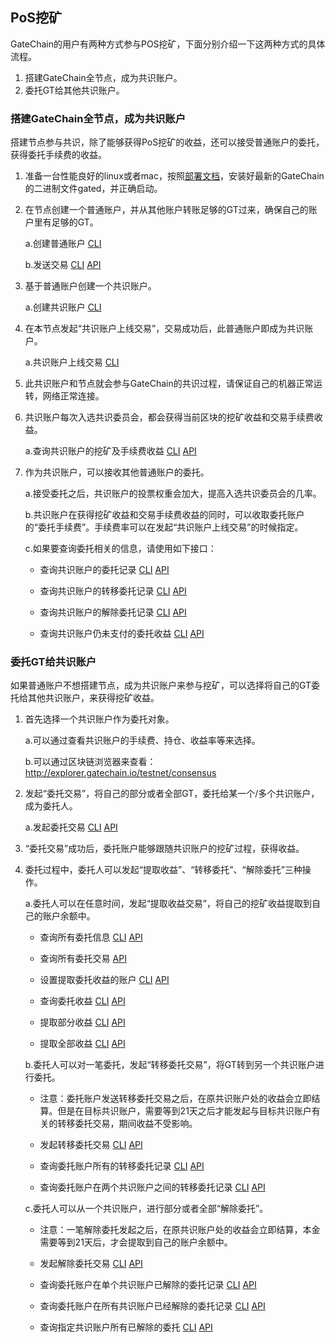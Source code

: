 ## PoS挖矿

GateChain的用户有两种方式参与POS挖矿，下面分别介绍一下这两种方式的具体流程。

1. 搭建GateChain全节点，成为共识账户。
2. 委托GT给其他共识账户。

### 搭建GateChain全节点，成为共识账户
搭建节点参与共识，除了能够获得PoS挖矿的收益，还可以接受普通账户的委托，获得委托手续费的收益。

1. 准备一台性能良好的linux或者mac，按照[部署文档](./gatechain-build.md)，安装好最新的GateChain的二进制文件gated，并正确启动。
2. 在节点创建一个普通账户，并从其他账户转账足够的GT过来，确保自己的账户里有足够的GT。

  	a.创建普通账户 [CLI](/cli/account.md#生成单签账户)
  	
  	b.发送交易 [CLI](/cli/tx.md#发送交易-api) [API](/API/tx.md#普通交易)
  	
3. 基于普通账户创建一个共识账户。

 	a.创建共识账户 [CLI](/cli/con-account.md#创建共识账户)
 	
4. 在本节点发起“共识账户上线交易”，交易成功后，此普通账户即成为共识账户。

 	a.共识账户上线交易 [CLI](/cli/con-account.md#上线共识账户)
5. 此共识账户和节点就会参与GateChain的共识过程，请保证自己的机器正常运转，网络正常连接。

6. 共识账户每次入选共识委员会，都会获得当前区块的挖矿收益和交易手续费收益。

 	a.查询共识账户的挖矿及手续费收益 [CLI](/cli/distribution.md#查询共识账户的收益-api) [API](/API/distribution.md#查询共识账户的收益-命令行)
 	
7. 作为共识账户，可以接收其他普通账户的委托。
 	
 	a.接受委托之后，共识账户的投票权重会加大，提高入选共识委员会的几率。
 	
 	b.共识账户在获得挖矿收益和交易手续费收益的同时，可以收取委托账户的“委托手续费”。手续费率可以在发起“共识账户上线交易”的时候指定。
 	
 	c.如果要查询委托相关的信息，请使用如下接口：
 	
 	 * 查询共识账户的委托记录 [CLI](/cli/staking.md#查询指定共识账户所有的委托-api)  [API](/API/staking.md#查询指定共识账户所有的委托-命令行)
 	 
 	 * 查询共识账户的转移委托记录 [CLI](/cli/staking.md#查询指定共识账户所有转移委托的记录-api) [API](/API/staking.md#查询转移委托记录-命令行)
 	 
 	 * 查询共识账户的解除委托记录 [CLI](/cli/staking.md#查询指定共识账户所有已解除的委托-api) [API](/API/staking.md#查询指定共识账户所有已解除的委托-命令行)
 	 
 	 * 查询共识账户仍未支付的委托收益 [CLI](/cli/distribution.md#查询共识账户仍未支付的委托收益-api) [API](/API/distribution.md#查询共识账户仍未支付的委托收益-命令行)


### 委托GT给共识账户

如果普通账户不想搭建节点，成为共识账户来参与挖矿，可以选择将自己的GT委托给其他共识账户，来获得挖矿收益。

1. 首先选择一个共识账户作为委托对象。

 	a.可以通过查看共识账户的手续费、持仓、收益率等来选择。
 	
 	b.可以通过区块链浏览器来查看：http://explorer.gatechain.io/testnet/consensus
 	
2. 发起“委托交易”，将自己的部分或者全部GT，委托给某一个/多个共识账户，成为委托人。

 	 a.发起委托交易 [CLI](/cli/staking.md#委托代币到共识账户-api) [API](/API/staking.md#委托代币到共识账户-命令行)
 	 
3. “委托交易”成功后，委托账户能够跟随共识账户的挖矿过程，获得收益。

4. 委托过程中，委托人可以发起“提取收益”、“转移委托”、“解除委托”三种操作。

    a.委托人可以在任意时间，发起“提取收益交易”，将自己的挖矿收益提取到自己的账户余额中。
 	 
 	 * 查询所有委托信息 [CLI](/cli/staking.md#查询委托账户在所有共识账户的委托信息-api) [API](/API/staking.md#查询委托账户在所有共识账户的委托信息-命令行)
 	 
 	 * 查询所有委托交易 [API](/API/staking.md#查询委托账户的委托交易列表)
 	 
 	 * 设置提取委托收益的账户 [CLI](/cli/distribution.md#设置提取委托收益的账户-api) [API](/API/distribution.md#设置提取委托收益的账户-命令行)
 	 
 	 * 查询委托收益 [CLI](/cli/distribution.md#查询委托账户的委托收益-api) [API](/API/distribution.md#查询委托账户的委托收益-命令行)
 	 
 	 * 提取部分收益 [CLI](/cli/distribution.md#委托账户从单个共识账户提取部分收益-api) [API](/API/distribution.md#委托账户从单个共识账户提取部分收益-命令行)
 	 
 	 * 提取全部收益 [CLI](/cli/distribution.md#委托账户从共识账户提取全部收益-api) [API](/API/distribution.md#委托账户从共识账户提取全部收益-命令行)

   b.委托人可以对一笔委托，发起“转移委托交易”，将GT转到另一个共识账户进行委托。
  
 	 * 注意：委托账户发送转移委托交易之后，在原共识账户处的收益会立即结算。但是在目标共识账户，需要等到21天之后才能发起与目标共识账户有关的转移委托交易，期间收益不受影响。
 	 
 	 * 发起转移委托交易 [CLI](/cli/staking.md#转移委托-api)  [API](/API/staking.md#转移委托-命令行)
 	 
 	 * 查询委托账户所有的转移委托记录 [CLI](/cli/staking.md#查询转移委托记录-api) [API](/API/staking.md#查询转移委托记录-命令行)
 	 
 	 * 查询委托账户在两个共识账户之间的转移委托记录 [CLI](/cli/staking.md#查询委托账户在两个共识账户之间的转移委托记录) [API](/API/staking.md#查询转移委托记录-命令行)
 	 
   c.委托人可以从一个共识账户，进行部分或者全部“解除委托”。
 	
 	 * 注意：一笔解除委托发起之后，在原共识账户处的收益会立即结算，本金需要等到21天后，才会提取到自己的账户余额中。
 	 
 	 * 发起解除委托交易 [CLI](/cli/staking.md#从共识账户解绑-api) [API](/API/staking.md#从共识账户解绑-命令行)
 	 
 	 * 查询委托账户在单个共识账户已解除的委托记录 [CLI](/cli/staking.md#查询委托账户在单个共识账户已解除的委托记录-api) [API](/API/staking.md#查询委托账户在单个共识账户已解除的委托记录-命令行)
 	 
 	 * 查询委托账户在所有共识账户已经解除的委托记录 [CLI](/cli/staking.md#查询委托账户在所有共识账户已经解除的委托记录-api)
 [API](/API/staking.md#查询委托账户在所有共识账户已经解除的委托记录-命令行)

 	 * 查询指定共识账户所有已解除的委托 [CLI](/cli/staking.md#查询指定共识账户所有已解除的委托-api) [API](/API/staking.md#查询指定共识账户所有已解除的委托-命令行)

 	 
